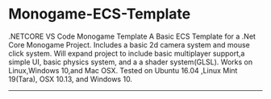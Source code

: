 # Monogame-ECS-Template
.NETCORE VS Code Monogame Template
A Basic ECS Template for a .Net Core Monogame Project. Includes a basic 2d camera system and mouse click system.
Will expand project to include basic multiplayer support,a simple UI, basic physics system, and a a shader system(GLSL).
Works on Linux,Windows 10,and Mac OSX. 
Tested on Ubuntu 16.04 ,Linux Mint 19(Tara), OSX 10.13, and Windows 10.
________________________________________________________________________________________________________________________
